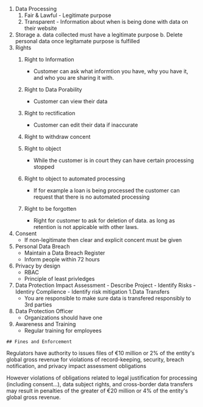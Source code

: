 
1. Data Processing
   1. Fair & Lawful - Legitimate purpose
   1. Transparent - Information about when is being done with data on their website
1. Storage
  a. data collected must have a legitimate purpose
  b. Delete personal data once legitamate purpose is fulfilled
1. Rights
   1. Right to Information
      - Customer can ask what informtion you have, why you have it, and who you are sharing it with.
   1. Right to Data Porability
      - Customer can view their data
   1. Right to rectification
      - Customer can edit their data if inaccurate
   1. Right to withdraw concent
     
   1. Right to object
      - While the customer is in court they can have certain processing stopped
   1. Right to object to automated processing
      - If for example a loan is being processed the customer can request that there is no automated processing
   1. Right to be forgotten
      - Right for customer to ask for deletion of data.  as long as retention is not appicable with other laws.
  1. Consent
      - If non-legitimate then clear and explicit concent must be given
  1. Personal Data Breach
      - Maintain a Data Breach Register
      - Inform people within 72 hours
  1. Privacy by design
      - RBAC
      - Principle of least privledges
  1. Data Protection Impact Assessment
    - Describe Project
    - Identify Risks
    - Identiry Complience 
    - Identify risk mitigation
  1.Data Transfers
      - You are responsible to make sure data is transfered responsibly to 3rd parties
  1. Data Protection Officer
      - Organizations should have one
  1. Awareness and Training
      - Regular training for employees
    
    ## Fines and Enforcement
Regulators have authority to issues files of  €10 million or 2% of the entity's global gross revenue for violations of record-keeping, security, breach notification, and privacy impact assessment obligations


However violations of obligations related to legal justification for processing (including consent…), data subject rights, and cross-border data transfers may result in penalties of the greater of €20 million or 4% of the entity's global gross revenue.
    
  
